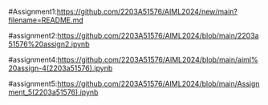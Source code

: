 #Assignment1:https://github.com/2203A51576/AIML2024/new/main?filename=README.md

#assignment2:https://github.com/2203A51576/AIML2024/blob/main/2203a51576%20assign2.ipynb

#assignment4:https://github.com/2203A51576/AIML2024/blob/main/aiml%20assign-4(2203a51576).ipynb

#assignment5:https://github.com/2203A51576/AIML2024/blob/main/Assignment_5(2203a51576).ipynb
